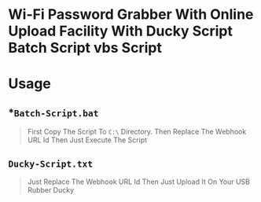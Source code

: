 # Wi-Fi Password Grabber With Online Upload Facility With Ducky Script Batch Script vbs Script

# Usage
## *`Batch-Script.bat`
> First Copy The Script To `C:\` Directory.
> Then Replace The Webhook URL Id
> Then Just Execute The Script
## `Ducky-Script.txt`
> Just Replace The Webhook URL Id
> Then Just Upload It On Your USB Rubber Ducky
